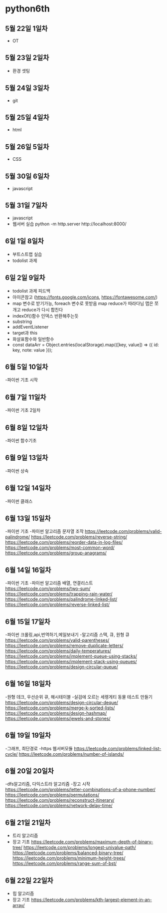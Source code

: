 # python6th

## 5월 22일 1일차
- OT

## 5월 23일 2일차
- 환경 셋팅

## 5월 24일 3일차
- git

## 5월 25일 4일차
- html

## 5월 26일 5일차
- CSS

## 5월 30일 6일차
- javascript

## 5월 31일 7일차
- javascript  
- 웹서버 실습
python -m http.server
http://localhost:8000/

## 6일 1일 8일차
- 부트스트랩 실습
- todolist 과제

## 6일 2일 9일차
- todolist 과제 피드백
- 아이콘참고 (https://fonts.google.com/icons, https://fontawesome.com/)
- map 변수로 받기가능, foreach 변수로 못받음
map reduce가 따라다님 맵은 쪼개고 reduce가 다시 합친다
- indexOf()함수 인덱스 반환해주는듯
- substring
- addEventListener
- target과 this
- 화살표함수와 일반함수
-  const dataArr = Object.entries(localStorage).map(([key, value]) => ({
    id: key,
    note: value
  }));

## 6월 5일 10일차
-파이썬 기초 시작

## 6월 7일 11일차
-파이썬 기초 2일차

## 6월 8일 12일차
-파이썬 함수기초

## 6월 9일 13일차
-파이썬 상속

## 6월 12일 14일차
-파이썬 클래스

## 6월 13일 15일차
-파이썬 기초
-파이썬 알고리즘 문자열 조작
https://leetcode.com/problems/valid-palindrome/
https://leetcode.com/problems/reverse-string/
https://leetcode.com/problems/reorder-data-in-log-files/
https://leetcode.com/problems/most-common-word/
https://leetcode.com/problems/group-anagrams/

## 6월 14일 16일차
-파이썬 기초
-파이썬 알고리즘 배열, 연결리스트
https://leetcode.com/problems/two-sum/
https://leetcode.com/problems/trapping-rain-water/
https://leetcode.com/problems/palindrome-linked-list/
https://leetcode.com/problems/reverse-linked-list/


## 6월 15일 17일차
-파이썬 크롤링,api,번역하기,메일보내기
-알고리즘 스택, 큐, 원형 큐
https://leetcode.com/problems/valid-parentheses/
https://leetcode.com/problems/remove-duplicate-letters/
https://leetcode.com/problems/daily-temperatures/
https://leetcode.com/problems/implement-queue-using-stacks/
https://leetcode.com/problems/implement-stack-using-queues/
https://leetcode.com/problems/design-circular-queue/


## 6월 16일 18일차
-원형 데크, 우선순위 큐, 해시테이블
-실검에 오르는 세렝게티 동물 테스트 만들기
https://leetcode.com/problems/design-circular-deque/
https://leetcode.com/problems/merge-k-sorted-lists/
https://leetcode.com/problems/design-hashmap/
https://leetcode.com/problems/jewels-and-stones/

## 6월 19일 19일차
-그래프, 최단경로
-https 웹서버모듈
https://leetcode.com/problems/linked-list-cycle/
https://leetcode.com/problems/number-of-islands/

## 6월 20일 20일차
-dfs알고리즘, 다익스트라 알고리즘
-장고 시작
https://leetcode.com/problems/letter-combinations-of-a-phone-number/
https://leetcode.com/problems/permutations/
https://leetcode.com/problems/reconstruct-itinerary/
https://leetcode.com/problems/network-delay-time/

## 6월 21일 21일차
- 트리 알고리즘
- 장고 기초
https://leetcode.com/problems/maximum-depth-of-binary-tree/
https://leetcode.com/problems/longest-univalue-path/
https://leetcode.com/problems/balanced-binary-tree/
https://leetcode.com/problems/minimum-height-trees/
https://leetcode.com/problems/range-sum-of-bst/

## 6월 22일 22일차
- 힙 알고리즘
- 장고 기초
https://leetcode.com/problems/kth-largest-element-in-an-array/





